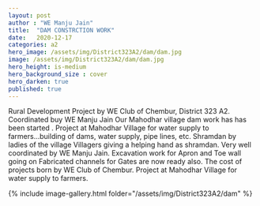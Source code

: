 ```yaml
---
layout: post
author : "WE Manju Jain"
title:  "DAM CONSTRCTION WORK"
date:   2020-12-17
categories: a2
hero_image: /assets/img/District323A2/dam/dam.jpg
image: /assets/img/District323A2/dam/dam.jpg
hero_height: is-medium
hero_background_size : cover
hero_darken: true
published: true
---
```


Rural Development Project by WE Club of Chembur, District 323 A2. Coordinated buy WE Manju Jain  Our Mahodhar village dam work has has been started . Project at Mahodhar Village for water supply to farmers...building of dams, water supply, pipe lines, etc. Shramdan by ladies of the village Villagers giving a helping hand as shramdan. Very well coordinated by WE Manju Jain. Excavation work for Apron and Toe wall going on Fabricated channels for Gates are now ready also.  The cost of projects  born by WE Club of Chembur. Project at Mahodhar Village for water supply to farmers. 

{% include image-gallery.html folder="/assets/img/District323A2/dam" %}